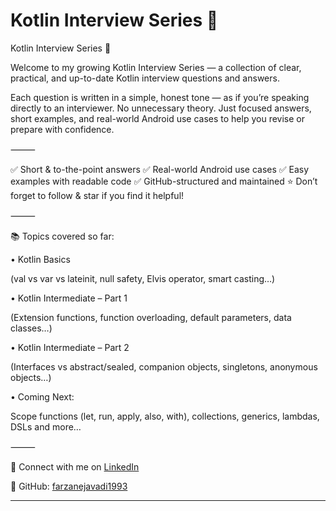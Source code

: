 
# Kotlin Interview Series 🚀

Kotlin Interview Series 🚀

Welcome to my growing Kotlin Interview Series — a collection of clear, practical, and up-to-date Kotlin interview questions and answers.

Each question is written in a simple, honest tone — as if you’re speaking directly to an interviewer. No unnecessary theory. Just focused answers, short examples, and real-world Android use cases to help you revise or prepare with confidence.

⸻

✅ Short & to-the-point answers
✅ Real-world Android use cases
✅ Easy examples with readable code
✅ GitHub-structured and maintained
⭐ Don’t forget to follow & star if you find it helpful!

⸻

📚 Topics covered so far:

• Kotlin Basics

(val vs var vs lateinit, null safety, Elvis operator, smart casting…)

• Kotlin Intermediate – Part 1

(Extension functions, function overloading, default parameters, data classes…)

• Kotlin Intermediate – Part 2

(Interfaces vs abstract/sealed, companion objects, singletons, anonymous objects…)

• Coming Next:

Scope functions (let, run, apply, also, with), collections, generics, lambdas, DSLs and more…

⸻


🔗 Connect with me on [LinkedIn](https://www.linkedin.com/in/farzanehjavadi)

💛 GitHub: [farzanejavadi1993](https://github.com/farzanejavadi1993)

---
